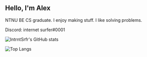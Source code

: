 ## Hello, I'm Alex

NTNU BE CS graduate. I enjoy making stuff. I like solving problems.

Discord: internet surfer#0001

![IntrntSrfr's GitHub stats](https://github-readme-stats.vercel.app/api?username=intrntsrfr&count_private=true&show_icons=true&theme=radical)

![Top Langs](https://github-readme-stats.vercel.app/api/top-langs/?username=intrntsrfr&hide=jupyter%20notebook&theme=radical)
